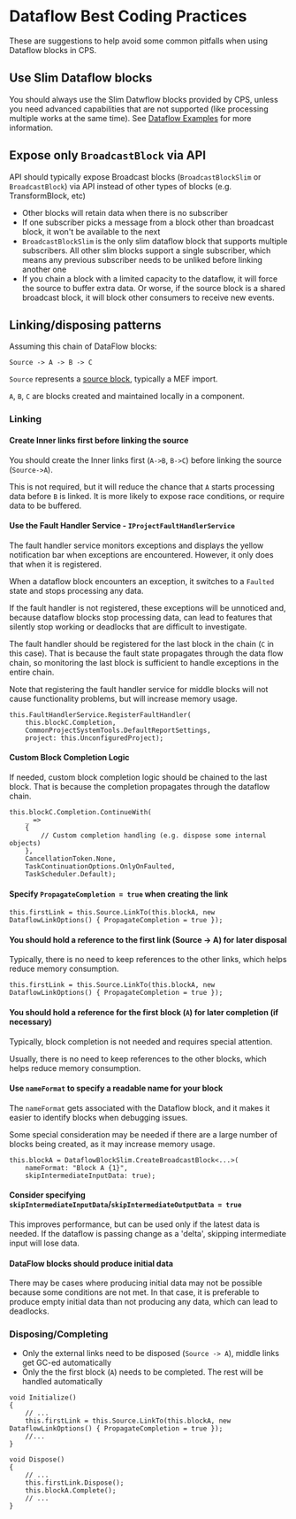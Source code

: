 # Dataflow Best Coding Practices
These are suggestions to help avoid some common pitfalls when using Dataflow blocks in CPS.

## Use Slim Dataflow blocks
You should always use the Slim Datwflow blocks provided by CPS, unless you need advanced capabilities that are not supported (like processing multiple works at the same time). See [Dataflow Examples](dataflow_example.md) for more information.

## Expose only `BroadcastBlock` via API
API should typically expose Broadcast blocks (`BroadcastBlockSlim` or `BroadcastBlock`) via API instead of other types of blocks (e.g. TransformBlock, etc)
  - Other blocks will retain data when there is no subscriber
  - If one subscriber picks a message from a block other than broadcast block, it won't be available to the next
  - `BroadcastBlockSlim` is the only slim dataflow block that supports multiple subscribers. All other slim blocks support a single subscriber, which means any previous subscriber needs to be unliked before linking another one
  - If you chain a block with a limited capacity to the dataflow, it will force the source to buffer extra data. Or worse, if the source block is a shared broadcast block, it will block other consumers to receive new events.

## Linking/disposing patterns
Assuming this chain of DataFlow blocks:

`Source -> A -> B -> C`

`Source` represents a [source block](dataflow_sources.md), typically a MEF import.

`A`, `B`, `C` are blocks created and maintained locally in a component.

### Linking
#### Create Inner links first before linking the source
You should create the Inner links first (`A->B`, `B->C`) before linking the source (`Source->A`).

This is not required, but it will reduce the chance that `A` starts processing data before `B` is linked. It is more likely to expose race conditions, or require data to be buffered.

#### Use the Fault Handler Service - `IProjectFaultHandlerService`
The fault handler service monitors exceptions and displays the yellow notification bar when exceptions are encountered. However, it only does that when it is registered.

When a dataflow block encounters an exception, it switches to a `Faulted` state and stops processing any data.

If the fault handler is not registered, these exceptions will be unnoticed and, because dataflow blocks stop processing data, can lead to features that silently stop working or deadlocks that are difficult to investigate.

The fault handler should be registered for the last block in the chain (`C` in this case). That is because the fault state propagates through the data flow chain, so monitoring the last block is sufficient to handle exceptions in the entire chain. 

Note that registering the fault handler service for middle blocks will not cause functionality problems, but will increase memory usage.
```CSharp  
this.FaultHandlerService.RegisterFaultHandler(
    this.blockC.Completion,
    CommonProjectSystemTools.DefaultReportSettings,
    project: this.UnconfiguredProject);
```
#### Custom Block Completion Logic
If needed, custom block completion logic should be chained to the last block. That is because the completion propagates through the dataflow chain.

```CSharp
this.blockC.Completion.ContinueWith(
    _ =>
    {
        // Custom completion handling (e.g. dispose some internal objects)
    },
    CancellationToken.None,
    TaskContinuationOptions.OnlyOnFaulted,
    TaskScheduler.Default);
```

#### Specify `PropagateCompletion = true` when creating the link

```CSharp
this.firstLink = this.Source.LinkTo(this.blockA, new DataflowLinkOptions() { PropagateCompletion = true });
```

#### You should hold a reference to the first link (Source -> A) for later disposal

Typically, there is no need to keep references to the other links, which helps reduce memory consumption.

```CSharp
this.firstLink = this.Source.LinkTo(this.blockA, new DataflowLinkOptions() { PropagateCompletion = true });
```

#### You should hold a reference for the first block (`A`) for later completion (if necessary)
Typically, block completion is not needed and requires special attention.

Usually, there is no need to keep references to the other blocks, which helps reduce memory consumption.

#### Use `nameFormat` to specify a readable name for your block
The `nameFormat` gets associated with the Dataflow block, and it makes it easier to identify blocks when debugging issues.

Some special consideration may be needed if there are a large number of blocks being created, as it may increase memory usage.
```CSharp
this.blockA = DataflowBlockSlim.CreateBroadcastBlock<...>(
    nameFormat: "Block A {1}",
    skipIntermediateInputData: true);
```

#### Consider specifying `skipIntermediateInputData`/`skipIntermediateOutputData = true` 

This improves performance, but can be used only if the latest data is needed. 
If the dataflow is passing change as a 'delta', skipping intermediate input will lose data.

#### DataFlow blocks should produce initial data

There may be cases where producing initial data may not be possible because some conditions are not met. In that case, it is preferable to produce empty initial data than not producing any data, which can lead to deadlocks.

### Disposing/Completing
- Only the external links need to be disposed (`Source -> A`), middle links get GC-ed automatically
- Only the the first block (`A`) needs to be completed. The rest will be handled automatically

```CSharp
void Initialize()
{
    // ...
    this.firstLink = this.Source.LinkTo(this.blockA, new DataflowLinkOptions() { PropagateCompletion = true });
    //...
}

void Dispose()
{
    // ...
    this.firstLink.Dispose();
    this.blockA.Complete();
    // ...
}
```
